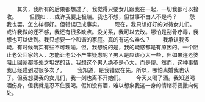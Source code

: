 　　其实，我所有的后果都想过了。我觉得只要女儿跟我在一起，一切我都可以接收。
　　但假如……或许我要走极端。我也不想，但世事不由人不是吗？
　　怨我也罢，怎么样都好。但错误已成事实。
　　现在，我只想好好的对待女儿们。或许我做的还不够，我还有很多缺点。没关系，我可以去改。哪怕是刮骨疗毒，我想也可以做到。我只想要一个和谐的家庭。真的有这么难么？
　　我承认我多疑。有时候确实有些不可理喻。但，我想说的是，我的疑惑都是有原因的。一个阻止老公回家的人，怎能让老公不产生疑虑呢？男人是应该心大一些，但如果连老婆阻止回家都能处之坦然的话，我想这个男人绝不是心大，而是傻。然而，这种事情我已经碰到过很多次了。
　　我知道，是我错误在先。所以，哪怕离婚我也认了。但我想要我的女儿们，我一刻也离不开她们。
　　今天又喝了酒。我知道喝酒伤身，但我就是忍不住要喝。假如没有酒，难以想象我这一身的情绪将要撒向何处。